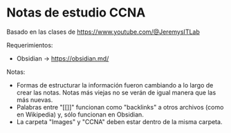 # Notas de estudio CCNA

Basado en las clases de https://www.youtube.com/@JeremysITLab

Requerimientos:
- Obsidian -> https://obsidian.md/

Notas: 
- Formas de estructurar la información fueron cambiando a lo largo de crear las notas. Notas más viejas no se verán de igual manera que las más nuevas.
- Palabras entre "[[]]" funcionan como "backlinks" a otros archivos (como en Wikipedia) y, sólo funcionan en Obsidian.
- La carpeta "Images" y "CCNA" deben estar dentro de la misma carpeta.
